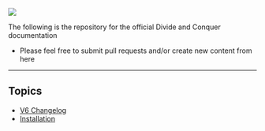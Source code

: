 
![](https://i.imgur.com/bgYdoLw.png)

The following is the repository for the official Divide and Conquer documentation
* Please feel free to submit pull requests and/or create new content from here
-----------------

## Topics

* [V6 Changelog](./V6-Changelog)
* [Installation](./Installation)